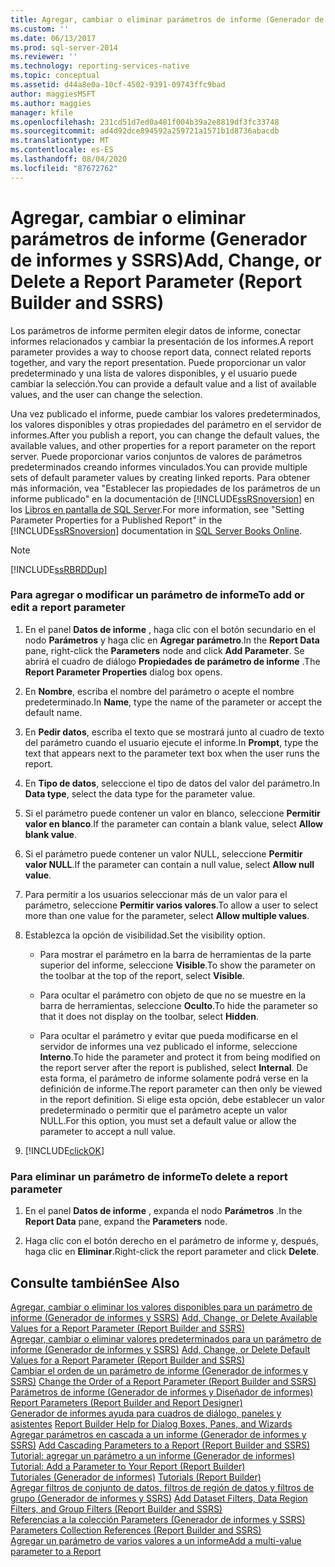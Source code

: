 ```yaml
---
title: Agregar, cambiar o eliminar parámetros de informe (Generador de informes y SSRS) | Microsoft Docs
ms.custom: ''
ms.date: 06/13/2017
ms.prod: sql-server-2014
ms.reviewer: ''
ms.technology: reporting-services-native
ms.topic: conceptual
ms.assetid: d44a8e0a-10cf-4502-9391-09743ffc9bad
author: maggiesMSFT
ms.author: maggies
manager: kfile
ms.openlocfilehash: 231cd51d7ed0a481f004b39a2e8819df3fc33748
ms.sourcegitcommit: ad4d92dce894592a259721a1571b1d8736abacdb
ms.translationtype: MT
ms.contentlocale: es-ES
ms.lasthandoff: 08/04/2020
ms.locfileid: "87672762"
---
```

# <a name="add-change-or-delete-a-report-parameter-report-builder-and-ssrs"></a><span data-ttu-id="3814c-102">Agregar, cambiar o eliminar parámetros de informe (Generador de informes y SSRS)</span><span class="sxs-lookup"><span data-stu-id="3814c-102">Add, Change, or Delete a Report Parameter (Report Builder and SSRS)</span></span>
  <span data-ttu-id="3814c-103">Los parámetros de informe permiten elegir datos de informe, conectar informes relacionados y cambiar la presentación de los informes.</span><span class="sxs-lookup"><span data-stu-id="3814c-103">A report parameter provides a way to choose report data, connect related reports together, and vary the report presentation.</span></span> <span data-ttu-id="3814c-104">Puede proporcionar un valor predeterminado y una lista de valores disponibles, y el usuario puede cambiar la selección.</span><span class="sxs-lookup"><span data-stu-id="3814c-104">You can provide a default value and a list of available values, and the user can change the selection.</span></span>  
  
 <span data-ttu-id="3814c-105">Una vez publicado el informe, puede cambiar los valores predeterminados, los valores disponibles y otras propiedades del parámetro en el servidor de informes.</span><span class="sxs-lookup"><span data-stu-id="3814c-105">After you publish a report, you can change the default values, the available values, and other properties for a report parameter on the report server.</span></span> <span data-ttu-id="3814c-106">Puede proporcionar varios conjuntos de valores de parámetros predeterminados creando informes vinculados.</span><span class="sxs-lookup"><span data-stu-id="3814c-106">You can provide multiple sets of default parameter values by creating linked reports.</span></span> <span data-ttu-id="3814c-107">Para obtener más información, vea "Establecer las propiedades de los parámetros de un informe publicado" en la documentación de [!INCLUDE[ssRSnoversion](../../includes/ssrsnoversion-md.md)] en los [Libros en pantalla de SQL Server](https://go.microsoft.com/fwlink/?linkid=120955).</span><span class="sxs-lookup"><span data-stu-id="3814c-107">For more information, see "Setting Parameter Properties for a Published Report" in the [!INCLUDE[ssRSnoversion](../../includes/ssrsnoversion-md.md)] documentation in [SQL Server Books Online](https://go.microsoft.com/fwlink/?linkid=120955).</span></span>  
  
> [!NOTE]  
>  [!INCLUDE[ssRBRDDup](../../includes/ssrbrddup-md.md)]  
  
### <a name="to-add-or-edit-a-report-parameter"></a><span data-ttu-id="3814c-108">Para agregar o modificar un parámetro de informe</span><span class="sxs-lookup"><span data-stu-id="3814c-108">To add or edit a report parameter</span></span>  
  
1.  <span data-ttu-id="3814c-109">En el panel **Datos de informe** , haga clic con el botón secundario en el nodo **Parámetros** y haga clic en **Agregar parámetro**.</span><span class="sxs-lookup"><span data-stu-id="3814c-109">In the **Report Data** pane, right-click the **Parameters** node and click **Add Parameter**.</span></span> <span data-ttu-id="3814c-110">Se abrirá el cuadro de diálogo **Propiedades de parámetro de informe** .</span><span class="sxs-lookup"><span data-stu-id="3814c-110">The **Report Parameter Properties** dialog box opens.</span></span>  
  
2.  <span data-ttu-id="3814c-111">En **Nombre**, escriba el nombre del parámetro o acepte el nombre predeterminado.</span><span class="sxs-lookup"><span data-stu-id="3814c-111">In **Name**, type the name of the parameter or accept the default name.</span></span>  
  
3.  <span data-ttu-id="3814c-112">En **Pedir datos**, escriba el texto que se mostrará junto al cuadro de texto del parámetro cuando el usuario ejecute el informe.</span><span class="sxs-lookup"><span data-stu-id="3814c-112">In **Prompt**, type the text that appears next to the parameter text box when the user runs the report.</span></span>  
  
4.  <span data-ttu-id="3814c-113">En **Tipo de datos**, seleccione el tipo de datos del valor del parámetro.</span><span class="sxs-lookup"><span data-stu-id="3814c-113">In **Data type**, select the data type for the parameter value.</span></span>  
  
5.  <span data-ttu-id="3814c-114">Si el parámetro puede contener un valor en blanco, seleccione **Permitir valor en blanco**.</span><span class="sxs-lookup"><span data-stu-id="3814c-114">If the parameter can contain a blank value, select **Allow blank value**.</span></span>  
  
6.  <span data-ttu-id="3814c-115">Si el parámetro puede contener un valor NULL, seleccione **Permitir valor NULL**.</span><span class="sxs-lookup"><span data-stu-id="3814c-115">If the parameter can contain a null value, select **Allow null value**.</span></span>  
  
7.  <span data-ttu-id="3814c-116">Para permitir a los usuarios seleccionar más de un valor para el parámetro, seleccione **Permitir varios valores**.</span><span class="sxs-lookup"><span data-stu-id="3814c-116">To allow a user to select more than one value for the parameter, select **Allow multiple values**.</span></span>  
  
8.  <span data-ttu-id="3814c-117">Establezca la opción de visibilidad.</span><span class="sxs-lookup"><span data-stu-id="3814c-117">Set the visibility option.</span></span>  
  
    -   <span data-ttu-id="3814c-118">Para mostrar el parámetro en la barra de herramientas de la parte superior del informe, seleccione **Visible**.</span><span class="sxs-lookup"><span data-stu-id="3814c-118">To show the parameter on the toolbar at the top of the report, select **Visible**.</span></span>  
  
    -   <span data-ttu-id="3814c-119">Para ocultar el parámetro con objeto de que no se muestre en la barra de herramientas, seleccione **Oculto**.</span><span class="sxs-lookup"><span data-stu-id="3814c-119">To hide the parameter so that it does not display on the toolbar, select **Hidden**.</span></span>  
  
    -   <span data-ttu-id="3814c-120">Para ocultar el parámetro y evitar que pueda modificarse en el servidor de informes una vez publicado el informe, seleccione **Interno**.</span><span class="sxs-lookup"><span data-stu-id="3814c-120">To hide the parameter and protect it from being modified on the report server after the report is published, select **Internal**.</span></span> <span data-ttu-id="3814c-121">De esta forma, el parámetro de informe solamente podrá verse en la definición de informe.</span><span class="sxs-lookup"><span data-stu-id="3814c-121">The report parameter can then only be viewed in the report definition.</span></span> <span data-ttu-id="3814c-122">Si elige esta opción, debe establecer un valor predeterminado o permitir que el parámetro acepte un valor NULL.</span><span class="sxs-lookup"><span data-stu-id="3814c-122">For this option, you must set a default value or allow the parameter to accept a null value.</span></span>  
  
9. [!INCLUDE[clickOK](../../includes/clickok-md.md)]  
  
### <a name="to-delete-a-report-parameter"></a><span data-ttu-id="3814c-123">Para eliminar un parámetro de informe</span><span class="sxs-lookup"><span data-stu-id="3814c-123">To delete a report parameter</span></span>  
  
1.  <span data-ttu-id="3814c-124">En el panel **Datos de informe** , expanda el nodo **Parámetros** .</span><span class="sxs-lookup"><span data-stu-id="3814c-124">In the **Report Data** pane, expand the **Parameters** node.</span></span>  
  
2.  <span data-ttu-id="3814c-125">Haga clic con el botón derecho en el parámetro de informe y, después, haga clic en **Eliminar**.</span><span class="sxs-lookup"><span data-stu-id="3814c-125">Right-click the report parameter and click **Delete**.</span></span>  
  
## <a name="see-also"></a><span data-ttu-id="3814c-126">Consulte también</span><span class="sxs-lookup"><span data-stu-id="3814c-126">See Also</span></span>  
 <span data-ttu-id="3814c-127">[Agregar, cambiar o eliminar los valores disponibles para un parámetro de informe &#40;Generador de informes y SSRS&#41;](add-change-or-delete-available-values-for-a-report-parameter.md) </span><span class="sxs-lookup"><span data-stu-id="3814c-127">[Add, Change, or Delete Available Values for a Report Parameter &#40;Report Builder and SSRS&#41;](add-change-or-delete-available-values-for-a-report-parameter.md) </span></span>  
 <span data-ttu-id="3814c-128">[Agregar, cambiar o eliminar valores predeterminados para un parámetro de informe &#40;Generador de informes y SSRS&#41;](add-change-or-delete-default-values-for-a-report-parameter.md) </span><span class="sxs-lookup"><span data-stu-id="3814c-128">[Add, Change, or Delete Default Values for a Report Parameter &#40;Report Builder and SSRS&#41;](add-change-or-delete-default-values-for-a-report-parameter.md) </span></span>  
 <span data-ttu-id="3814c-129">[Cambiar el orden de un parámetro de informe &#40;Generador de informes y SSRS&#41;](change-the-order-of-a-report-parameter-report-builder-and-ssrs.md) </span><span class="sxs-lookup"><span data-stu-id="3814c-129">[Change the Order of a Report Parameter &#40;Report Builder and SSRS&#41;](change-the-order-of-a-report-parameter-report-builder-and-ssrs.md) </span></span>  
 <span data-ttu-id="3814c-130">[Parámetros de informe &#40;Generador de informes y Diseñador de informes&#41;](report-parameters-report-builder-and-report-designer.md) </span><span class="sxs-lookup"><span data-stu-id="3814c-130">[Report Parameters &#40;Report Builder and Report Designer&#41;](report-parameters-report-builder-and-report-designer.md) </span></span>  
 <span data-ttu-id="3814c-131">[Generador de informes ayuda para cuadros de diálogo, paneles y asistentes](../report-builder-help-for-dialog-boxes-panes-and-wizards.md) </span><span class="sxs-lookup"><span data-stu-id="3814c-131">[Report Builder Help for Dialog Boxes, Panes, and Wizards](../report-builder-help-for-dialog-boxes-panes-and-wizards.md) </span></span>  
 <span data-ttu-id="3814c-132">[Agregar parámetros en cascada a un informe &#40;Generador de informes y SSRS&#41;](add-cascading-parameters-to-a-report-report-builder-and-ssrs.md) </span><span class="sxs-lookup"><span data-stu-id="3814c-132">[Add Cascading Parameters to a Report &#40;Report Builder and SSRS&#41;](add-cascading-parameters-to-a-report-report-builder-and-ssrs.md) </span></span>  
 <span data-ttu-id="3814c-133">[Tutorial: agregar un parámetro a un informe &#40;Generador de informes&#41;](../tutorial-add-a-parameter-to-your-report-report-builder.md) </span><span class="sxs-lookup"><span data-stu-id="3814c-133">[Tutorial: Add a Parameter to Your Report &#40;Report Builder&#41;](../tutorial-add-a-parameter-to-your-report-report-builder.md) </span></span>  
 <span data-ttu-id="3814c-134">[Tutoriales &#40;Generador de informes&#41;](../report-builder-tutorials.md) </span><span class="sxs-lookup"><span data-stu-id="3814c-134">[Tutorials &#40;Report Builder&#41;](../report-builder-tutorials.md) </span></span>  
 <span data-ttu-id="3814c-135">[Agregar filtros de conjunto de datos, filtros de región de datos y filtros de grupo &#40;Generador de informes y SSRS&#41;](add-dataset-filters-data-region-filters-and-group-filters.md) </span><span class="sxs-lookup"><span data-stu-id="3814c-135">[Add Dataset Filters, Data Region Filters, and Group Filters &#40;Report Builder and SSRS&#41;](add-dataset-filters-data-region-filters-and-group-filters.md) </span></span>  
 <span data-ttu-id="3814c-136">[Referencias a la colección Parameters &#40;Generador de informes y SSRS&#41;](built-in-collections-parameters-collection-references-report-builder.md) </span><span class="sxs-lookup"><span data-stu-id="3814c-136">[Parameters Collection References &#40;Report Builder and SSRS&#41;](built-in-collections-parameters-collection-references-report-builder.md) </span></span>  
 [<span data-ttu-id="3814c-137">Agregar un parámetro de varios valores a un informe</span><span class="sxs-lookup"><span data-stu-id="3814c-137">Add a multi-value parameter to a Report</span></span>](add-a-multi-value-parameter-to-a-report.md)  
  
  
